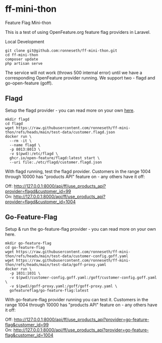 # ff-mini-thon
Feature Flag Mini-thon

This is a test of using OpenFeature.org feature flag providers in Laravel.

Local Development

```
git clone git@github.com:ronneseth/ff-mini-thon.git
cd ff-mini-thon
composer update
php artisan serve
```

The service will not work (throws 500 internal error) until we have a corresponding OpenFeature provider running. We support two - flagd and go-open-feature (goff).

## Flagd

Setup the flagd provider - you can read more on your own [here](https://flagd.dev/quick-start/).
```
mkdir flagd
cd flagd
wget https://raw.githubusercontent.com/ronneseth/ff-mini-thon/refs/heads/main/test-data/customer.flagd.json
docker run \
  --rm -it \
  --name flagd \
  -p 8013:8013 \
  -v $(pwd):/etc/flagd \
  ghcr.io/open-feature/flagd:latest start \
  --uri file:./etc/flagd/customer.flagd.json
```

With flagd running, test the flagd provider. Customers in the range 1004 through 10000 has "products API" feature on - any others have it off:

Off: http://127.0.0.1:8000/api/ff/use_products_api?provider=flagd&customer_id=99  
On: http://127.0.0.1:8000/api/ff/use_products_api?provider=flagd&customer_id=1004

## Go-Feature-Flag

Setup & run the go-feature-flag provider - you can read more on your own here.

```
mkdir go-feature-flag
cd go-feature-flag
wget https://raw.githubusercontent.com/ronneseth/ff-mini-thon/refs/heads/main/test-data/customer-config.goff.yaml
wget https://raw.githubusercontent.com/ronneseth/ff-mini-thon/refs/heads/main/test-data/goff-proxy.yaml
docker run \
  -p 1031:1031 \
  -v $(pwd)/customer-config.goff.yaml:/goff/customer-config.goff.yaml \
  -v $(pwd)/goff-proxy.yaml:/goff/goff-proxy.yaml \
  gofeatureflag/go-feature-flag:latest
```
With go-feature-flag provider running you can test it. Customers in the range 1004 through 10000 has "products API" feature on - any others have it off:

Off: http://127.0.0.1:8000/api/ff/use_products_api?provider=go-feature-flag&customer_id=99  
On:  http://127.0.0.1:8000/api/ff/use_products_api?provider=go-feature-flag&customer_id=1004



